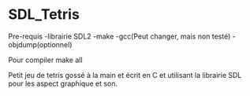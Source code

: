 # SDL_Tetris
Pre-requis
-librairie SDL2
-make
-gcc(Peut changer, mais non testé)
-objdump(optionnel)

Pour compiler
make all

Petit jeu de tetris gossé à la main et écrit en C et utilisant la librairie SDL pour les aspect graphique et son.
